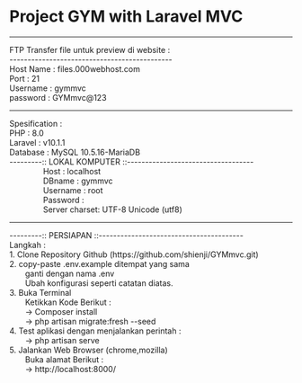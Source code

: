 # Project GYM with Laravel MVC
<hr>
FTP Transfer file untuk preview di website : </br>
---------------------------------------------</br>
Host Name : files.000webhost.com </br>
Port      : 21 </br>
Username  : gymmvc </br>
password  : GYMmvc@123</br>
<hr>
Spesification :</br>
PHP       : 8.0</br>
Laravel   : v10.1.1</br>
Database  : MySQL 10.5.16-MariaDB</br>
---------:: LOKAL KOMPUTER ::-----------------------------------</br>
&emsp;&emsp;&emsp;&emsp; Host      : localhost</br>
&emsp;&emsp;&emsp;&emsp; DBname    : gymmvc</br>
&emsp;&emsp;&emsp;&emsp; Username  : root</br>
&emsp;&emsp;&emsp;&emsp; Password  : </br>
&emsp;&emsp;&emsp;&emsp; Server charset: UTF-8 Unicode (utf8)</br>
<hr>
---------:: PERSIAPAN ::----------------------------------------</br>
Langkah :</br>
1. Clone Repository Github (https://github.com/shienji/GYMmvc.git)</br>
2. copy-paste .env.example ditempat yang sama</br>
&emsp;&emsp;ganti dengan nama .env</br>
&emsp;&emsp;Ubah konfigurasi seperti catatan diatas.</br>
3. Buka Terminal </br>
&emsp;&emsp;Ketikkan Kode Berikut : </br>
&emsp;&emsp;-> Composer install </br>
&emsp;&emsp;-> php artisan migrate:fresh --seed </br>
4. Test aplikasi dengan menjalankan perintah : </br>
&emsp;&emsp;-> php artisan serve </br>
5. Jalankan Web Browser (chrome,mozilla) </br>
&emsp;&emsp;Buka alamat Berikut : </br>
&emsp;&emsp;-> http://localhost:8000/ </br> 
